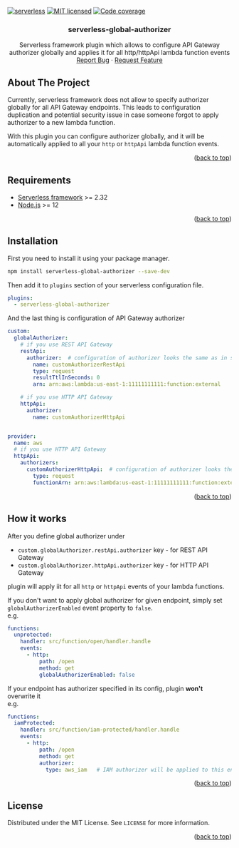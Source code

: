 <a name="readme-top"></a>

[![serverless](http://public.serverless.com/badges/v3.svg)](http://www.serverless.com)
[![MIT licensed](https://img.shields.io/badge/license-MIT-blue.svg)](https://github.com/Unh3ck3d/serverless-global-authorizer/blob/main/LICENSE)
[![Code coverage](https://img.shields.io/codecov/c/gh/Unh3ck3d/serverless-global-authorizer?label=codecov&logo=codecov&style=flat-square)](https://codecov.io/gh/Unh3ck3d/serverless-global-authorizer)

<h3 align="center">serverless-global-authorizer</h3>
<p align="center">
 Serverless framework plugin which allows to configure API Gateway authorizer globally and applies it for all http/httpApi lambda function events
<br />
<a href="https://github.com/Unh3ck3d/serverless-global-authorizer/issues">Report Bug</a>
·
<a href="https://github.com/Unh3ck3d/serverless-global-authorizer/issues">Request Feature</a>
</p>

## About The Project

Currently, serverless framework does not allow to specify authorizer globally for all API Gateway endpoints. This leads to
configuration duplication and potential security issue in case someone forgot to apply authorizer to a new lambda function.

With this plugin you can configure authorizer globally, and it will be automatically
applied to all your `http` or `httpApi` lambda function events.

<p align="right">(<a href="#readme-top">back to top</a>)</p>

## Requirements

* [Serverless framework](https://www.serverless.com/) >= 2.32
* [Node.js](https://nodejs.org) >= 12

<p align="right">(<a href="#readme-top">back to top</a>)</p>

## Installation

First you need to install it using your package manager.
```sh
npm install serverless-global-authorizer --save-dev
```

Then add it to `plugins` section of your serverless configuration file.

```yaml
plugins:
  - serverless-global-authorizer
```

And the last thing is configuration of API Gateway authorizer
```yaml
custom:
  globalAuthorizer:
    # if you use REST API Gateway
    restApi:
      authorizer:  # configuration of authorizer looks the same as in serverless framework e.g. for lambda authorizer https://www.serverless.com/framework/docs/providers/aws/events/apigateway#http-endpoints-with-custom-authorizers
        name: customAuthorizerRestApi
        type: request
        resultTtlInSeconds: 0
        arn: arn:aws:lambda:us-east-1:11111111111:function:external

    # if you use HTTP API Gateway
    httpApi:
      authorizer:
        name: customAuthorizerHttpApi


provider:
  name: aws
  # if you use HTTP API Gateway
  httpApi:
    authorizers:
      customAuthorizerHttpApi:  # configuration of authorizer looks the same as in serverless framework e.g. for lambda authorizer https://www.serverless.com/framework/docs/providers/aws/events/http-api
        type: request
        functionArn: arn:aws:lambda:us-east-1:11111111111:function:external
```

<p align="right">(<a href="#readme-top">back to top</a>)</p>

## How it works

After you define global authorizer under
* `custom.globalAuthorizer.restApi.authorizer` key - for REST API Gateway
* `custom.globalAuthorizer.httpApi.authorizer` key - for HTTP API Gateway

plugin will apply iit for all `http` or `httpApi` events of your lambda functions.

If you don't want to apply global authorizer for given endpoint,
simply set `globalAuthorizerEnabled` event property to `false`.
<br/>e.g.
```yaml
functions:
  unprotected:
    handler: src/function/open/handler.handle
    events:
      - http:
          path: /open
          method: get
          globalAuthorizerEnabled: false
```

If your endpoint has authorizer specified in its config, plugin **won't** overwrite it
<br/>e.g.
```yaml
functions:
  iamProtected:
    handler: src/function/iam-protected/handler.handle
    events:
      - http:
          path: /open
          method: get
          authorizer:
            type: aws_iam   # IAM authorizer will be applied to this endpoint, plugin won't apply global authorizer here
```

<p align="right">(<a href="#readme-top">back to top</a>)</p>

## License

Distributed under the MIT License. See `LICENSE` for more information.

<p align="right">(<a href="#readme-top">back to top</a>)</p>
